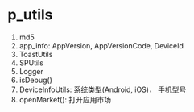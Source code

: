 # p_utils


1. md5
2. app_info: AppVersion, AppVersionCode, DeviceId
3. ToastUtils
4. SPUtils
5. Logger
6. isDebug()
7. DeviceInfoUtils: 系统类型(Android, iOS)， 手机型号
8. openMarket(): 打开应用市场